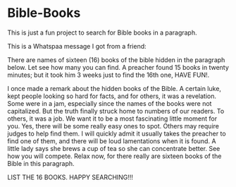# Bible-Books
This is just a fun project to search for Bible books in a paragraph.

This is a Whatspaa message I got from a friend:

There are names of sixteen (16) books of the bible hidden in the paragraph below. Let see how many you can find. A preacher found 15 books in twenty minutes; but it took him 3 weeks just to find the 16th one, HAVE FUN!.

I once made a remark about the hidden books of the Bible. A certain luke, kept people looking so hard for facts, and for others, it was a revelation. Some were in a jam, especially since the names of the books were not capitalized. But the truth finally struck home to numbers of our readers. To others, it was a job. We want it to be a most fascinating little moment for you. Yes, there will be some really easy ones to spot. Others may require judges to help find them. I will quickly admit it usually takes the preacher to find one of them, and there will be loud lamentations when it is found. A little lady says she brews a cup of tea so she can concentrate better. See how you will compete. Relax now, for there really are sixteen books of the Bible in this paragraph.

LIST THE 16 BOOKS.
HAPPY SEARCHING!!!
